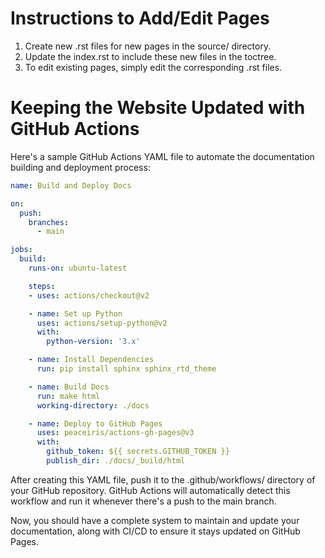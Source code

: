 # Instructions to Add/Edit Pages

1. Create new .rst files for new pages in the source/ directory.
2. Update the index.rst to include these new files in the toctree.
3. To edit existing pages, simply edit the corresponding .rst files.

# Keeping the Website Updated with GitHub Actions

Here's a sample GitHub Actions YAML file to automate the documentation building and deployment process:

```yaml
name: Build and Deploy Docs

on:
  push:
    branches:
      - main

jobs:
  build:
    runs-on: ubuntu-latest

    steps:
    - uses: actions/checkout@v2

    - name: Set up Python
      uses: actions/setup-python@v2
      with:
        python-version: '3.x'

    - name: Install Dependencies
      run: pip install sphinx sphinx_rtd_theme

    - name: Build Docs
      run: make html
      working-directory: ./docs

    - name: Deploy to GitHub Pages
      uses: peaceiris/actions-gh-pages@v3
      with:
        github_token: ${{ secrets.GITHUB_TOKEN }}
        publish_dir: ./docs/_build/html
```

After creating this YAML file, push it to the .github/workflows/ directory of your GitHub repository. GitHub Actions will automatically detect this workflow and run it whenever there's a push to the main branch.

Now, you should have a complete system to maintain and update your documentation, along with CI/CD to ensure it stays updated on GitHub Pages.
